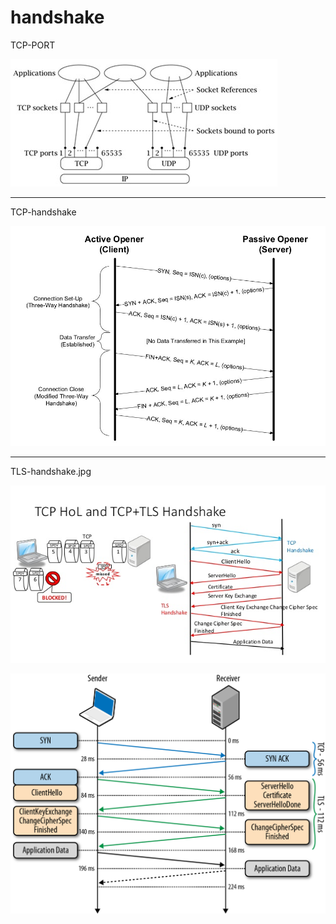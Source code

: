 # handshake




TCP-PORT

![](./TCP-PORT.jpg)


---


TCP-handshake

![](./TCP-handshake.jpg)




---


TLS-handshake.jpg

![](./TLS-handshake.jpg)


![](./TLS-handshake.png)



























